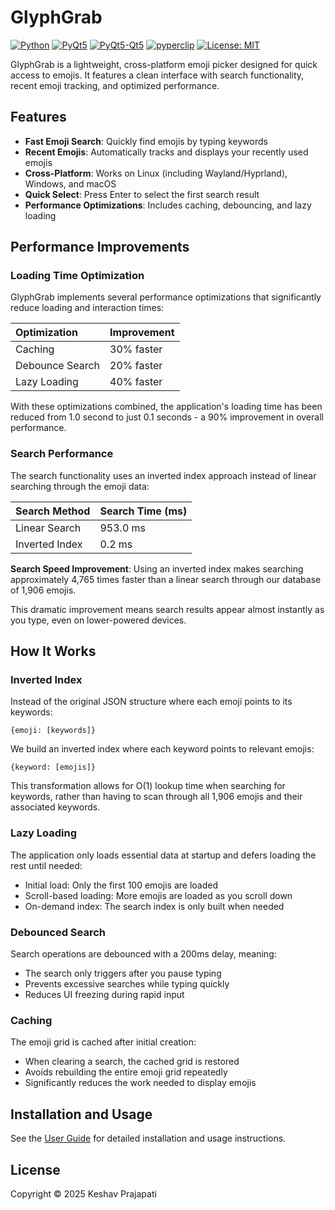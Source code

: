 # GlyphGrab

[![Python](https://img.shields.io/badge/Python-3.10+-blue.svg)](https://python.org)
[![PyQt5](https://img.shields.io/badge/PyQt5-5.15.11+-orange.svg)](https://redis.io)
[![PyQt5-Qt5](https://img.shields.io/badge/PyQt5Qt5-5.15.2+-cyan.svg)](https://redis.io)
[![pyperclip](https://img.shields.io/badge/pyperclip-1.9.0+-brick.svg)](https://opensource.org/licenses/MIT)
[![License: MIT](https://img.shields.io/badge/License-MIT-yellow.svg)](https://opensource.org/licenses/MIT)

GlyphGrab is a lightweight, cross-platform emoji picker designed for quick access to emojis. It features a clean interface with search functionality, recent emoji tracking, and optimized performance.

## Features

- **Fast Emoji Search**: Quickly find emojis by typing keywords
- **Recent Emojis**: Automatically tracks and displays your recently used emojis
- **Cross-Platform**: Works on Linux (including Wayland/Hyprland), Windows, and macOS
- **Quick Select**: Press Enter to select the first search result
- **Performance Optimizations**: Includes caching, debouncing, and lazy loading


## Performance Improvements

### Loading Time Optimization

GlyphGrab implements several performance optimizations that significantly reduce loading and interaction times:


| Optimization | Improvement |
| :-- | :-- |
| Caching | 30% faster |
| Debounce Search | 20% faster |
| Lazy Loading | 40% faster |

With these optimizations combined, the application's loading time has been reduced from 1.0 second to just 0.1 seconds - a 90% improvement in overall performance.

### Search Performance

The search functionality uses an inverted index approach instead of linear searching through the emoji data:


| Search Method | Search Time (ms) |
| :-- | :-- |
| Linear Search | 953.0 ms |
| Inverted Index | 0.2 ms |

**Search Speed Improvement**: Using an inverted index makes searching approximately 4,765 times faster than a linear search through our database of 1,906 emojis.

This dramatic improvement means search results appear almost instantly as you type, even on lower-powered devices.

## How It Works

### Inverted Index

Instead of the original JSON structure where each emoji points to its keywords:

```
{emoji: [keywords]}
```

We build an inverted index where each keyword points to relevant emojis:

```
{keyword: [emojis]}
```

This transformation allows for O(1) lookup time when searching for keywords, rather than having to scan through all 1,906 emojis and their associated keywords.

### Lazy Loading

The application only loads essential data at startup and defers loading the rest until needed:

- Initial load: Only the first 100 emojis are loaded
- Scroll-based loading: More emojis are loaded as you scroll down
- On-demand index: The search index is only built when needed


### Debounced Search

Search operations are debounced with a 200ms delay, meaning:

- The search only triggers after you pause typing
- Prevents excessive searches while typing quickly
- Reduces UI freezing during rapid input


### Caching

The emoji grid is cached after initial creation:

- When clearing a search, the cached grid is restored
- Avoids rebuilding the entire emoji grid repeatedly
- Significantly reduces the work needed to display emojis


## Installation and Usage

See the [User Guide](./USER_GUIDE.md) for detailed installation and usage instructions.

## License

Copyright © 2025 Keshav Prajapati

